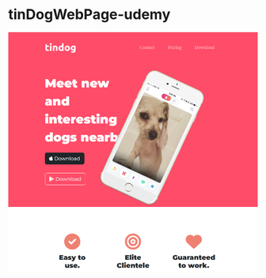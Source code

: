 # tinDogWebPage-udemy

![tinDog](./asset/%E5%B1%8F%E5%B9%95%E6%88%AA%E5%9B%BE%202022-08-13%20104746.png)